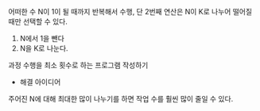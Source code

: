 어떠한 수 N이 1이 될 때까지 반복해서 수행, 단 2번째 연산은 N이 K로 나누어 떨어질 때만 선택할 수 있다.

1. N에서 1을 뺀다
2. N을 K로 나눈다.

과정 수행을 최소 횟수로 하는 프로그램 작성하기

* 해결 아이디어

 주어진 N에 대해 최대한 많이 나누기를 하면 작업 수를 훨씬 많이 줄일 수 있다.
